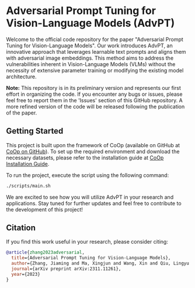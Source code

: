 
# Adversarial Prompt Tuning for Vision-Language Models (AdvPT)

Welcome to the official code repository for the paper "Adversarial Prompt Tuning for Vision-Language Models". Our work introduces AdvPT, an innovative approach that leverages learnable text prompts and aligns them with adversarial image embeddings. This method aims to address the vulnerabilities inherent in Vision-Language Models (VLMs) without the necessity of extensive parameter training or modifying the existing model architecture.

**Note:** This repository is in its preliminary version and represents our first effort in organizing the code. If you encounter any bugs or issues, please feel free to report them in the 'Issues' section of this GitHub repository. A more refined version of the code will be released following the publication of the paper.

## Getting Started

This project is built upon the framework of CoOp (available on GitHub at [CoOp on GitHub](https://github.com/KaiyangZhou/CoOp)). To set up the required environment and download the necessary datasets, please refer to the installation guide at [CoOp Installation Guide](https://github.com/KaiyangZhou/CoOp#how-to-install).

To run the project, execute the script using the following command:

```bash
./scripts/main.sh
```

We are excited to see how you will utilize AdvPT in your research and applications. Stay tuned for further updates and feel free to contribute to the development of this project!

## Citation
If you find this work useful in your research, please consider citing:

```bibtex
@article{zhang2023adversarial,
  title={Adversarial Prompt Tuning for Vision-Language Models},
  author={Zhang, Jiaming and Ma, Xingjun and Wang, Xin and Qiu, Lingyu and Wang, Jiaqi and Jiang, Yu-Gang and Sang, Jitao},
  journal={arXiv preprint arXiv:2311.11261},
  year={2023}
}
```
